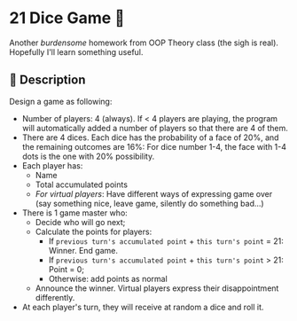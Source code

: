 # 21 Dice Game 🎲
Another *burdensome* homework from OOP Theory class (the sigh is real). Hopefully I'll learn something useful.

## 📄 Description
Design a game as following:
* Number of players: 4 (always). If < 4 players are playing, the program will automatically added a number of players so that there are 4 of them.
* There are 4 dices. Each dice has the probability of a face of 20%, and the remaining outcomes are 16%: For dice number 1-4, the face with 1-4 dots is the one with 20% possibility.
* Each player has:
  * Name
  * Total accumulated points
  * *For virtual players*: Have different ways of expressing game over (say something nice, leave game, silently do something bad...)
* There is 1 game master who:
  * Decide who will go next;
  * Calculate the points for players:
    * If `previous turn's accumulated point` + `this turn's point` = 21: Winner. End game.
    * If `previous turn's accumulated point` + `this turn's point` > 21: Point = 0;
    * Otherwise: add points as normal
  * Announce the winner. Virtual players express their disappointment differently.
* At each player's turn, they will receive at random a dice and roll it.